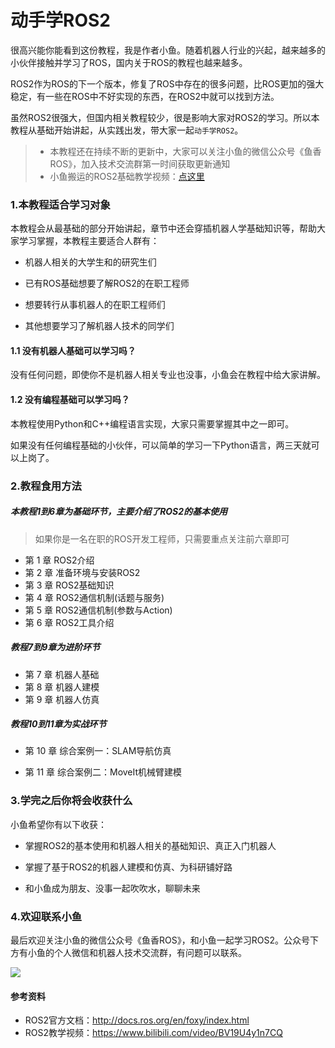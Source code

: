 # 动手学ROS2

很高兴能你能看到这份教程，我是作者小鱼。随着机器人行业的兴起，越来越多的小伙伴接触并学习了ROS，国内关于ROS的教程也越来越多。

ROS2作为ROS的下一个版本，修复了ROS中存在的很多问题，比ROS更加的强大稳定，有一些在ROS中不好实现的东西，在ROS2中就可以找到方法。

虽然ROS2很强大，但国内相关教程较少，很是影响大家对ROS2的学习。所以本教程从基础开始讲起，从实践出发，带大家一起`动手学ROS2`。

> - 本教程还在持续不断的更新中，大家可以关注小鱼的微信公众号《鱼香ROS》，加入技术交流群第一时间获取更新通知
> - 小鱼搬运的ROS2基础教学视频：[点这里](https://www.bilibili.com/video/BV19U4y1n7CQ)


### 1.本教程适合学习对象

本教程会从最基础的部分开始讲起，章节中还会穿插机器人学基础知识等，帮助大家学习掌握，本教程主要适合人群有：

- 机器人相关的大学生和的研究生们

- 已有ROS基础想要了解ROS2的在职工程师

- 想要转行从事机器人的在职工程师们

- 其他想要学习了解机器人技术的同学们

#### 1.1 没有机器人基础可以学习吗？

没有任何问题，即使你不是机器人相关专业也没事，小鱼会在教程中给大家讲解。

#### 1.2 没有编程基础可以学习吗？

本教程使用Python和C++编程语言实现，大家只需要掌握其中之一即可。

如果没有任何编程基础的小伙伴，可以简单的学习一下Python语言，两三天就可以上岗了。

### 2.教程食用方法

##### 本教程1到6章为基础环节，主要介绍了ROS2的基本使用

> 如果你是一名在职的ROS开发工程师，只需要重点关注前六章即可

- 第 1 章 ROS2介绍
- 第 2 章 准备环境与安装ROS2
- 第 3 章 ROS2基础知识
- 第 4 章 ROS2通信机制(话题与服务)
- 第 5 章 ROS2通信机制(参数与Action)
- 第 6 章 ROS2工具介绍


##### 教程7到9章为进阶环节

- 第 7 章 机器人基础
- 第 8 章 机器人建模
- 第 9 章 机器人仿真

##### 教程10到11章为实战环节

- 第 10 章 综合案例一：SLAM导航仿真

- 第 11 章 综合案例二：MoveIt机械臂建模


### 3.学完之后你将会收获什么

小鱼希望你有以下收获：

- 掌握ROS2的基本使用和机器人相关的基础知识、真正入门机器人

- 掌握了基于ROS2的机器人建模和仿真、为科研铺好路

- 和小鱼成为朋友、没事一起吹吹水，聊聊未来



### 4.欢迎联系小鱼

最后欢迎关注小鱼的微信公众号《鱼香ROS》，和小鱼一起学习ROS2。公众号下方有小鱼的个人微信和机器人技术交流群，有问题可以联系。

<!-- <img src="README/imgs/image-20210726192026520.png" alt="image-20210726192026520" style="zoom:50%;" /> -->
<!-- <img src="README/imgs/image-20210726192026520.png" alt="image-20210726192026520" style="zoom:50%;" /> -->

![](D:/d2l-ros2/docs/README/imgs/image-20210726192026520.png)


#### 参考资料

- ROS2官方文档：http://docs.ros.org/en/foxy/index.html
- ROS2教学视频：https://www.bilibili.com/video/BV19U4y1n7CQ
